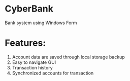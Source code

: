 # CyberBank
Bank system using Windows Form

# Features:
1. Account data are saved through local storage backup
2. Easy to navigate GUI
3. Transaction history
4. Synchronized accounts for transaction
